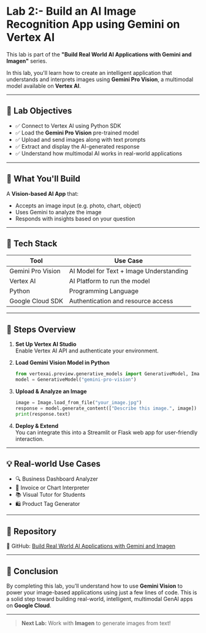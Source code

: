 # **Lab 2:- Build an AI Image Recognition App using Gemini on Vertex AI**



This lab is part of the **"Build Real World AI Applications with Gemini and Imagen"** series.

In this lab, you'll learn how to create an intelligent application that understands and interprets images using **Gemini Pro Vision**, a multimodal model available on **Vertex AI**.

---

## 🎯 Lab Objectives

- ✅ Connect to Vertex AI using Python SDK
- ✅ Load the **Gemini Pro Vision** pre-trained model
- ✅ Upload and send images along with text prompts
- ✅ Extract and display the AI-generated response
- ✅ Understand how multimodal AI works in real-world applications

---

## 🧠 What You'll Build

A **Vision-based AI App** that:
- Accepts an image input (e.g. photo, chart, object)
- Uses Gemini to analyze the image
- Responds with insights based on your question

---

## 🧰 Tech Stack

| Tool              | Use Case                              |
|-------------------|----------------------------------------|
| Gemini Pro Vision | AI Model for Text + Image Understanding |
| Vertex AI         | AI Platform to run the model            |
| Python            | Programming Language                    |
| Google Cloud SDK  | Authentication and resource access      |

---

## 🚀 Steps Overview

1. **Set Up Vertex AI Studio**  
   Enable Vertex AI API and authenticate your environment.

2. **Load Gemini Vision Model in Python**  
   ```python
   from vertexai.preview.generative_models import GenerativeModel, Image
   model = GenerativeModel("gemini-pro-vision")
   ```

3. **Upload & Analyze an Image**  
   ```python
   image = Image.load_from_file("your_image.jpg")
   response = model.generate_content(["Describe this image.", image])
   print(response.text)
   ```

4. **Deploy & Extend**  
   You can integrate this into a Streamlit or Flask web app for user-friendly interaction.

---

## 💡 Real-world Use Cases

- 🔍 Business Dashboard Analyzer  
- 🧾 Invoice or Chart Interpreter  
- 📚 Visual Tutor for Students  
- 🛍️ Product Tag Generator  

---

## 📂 Repository

🔗 GitHub: [Build Real World AI Applications with Gemini and Imagen](https://github.com/Yash22222/Build-Real-World-AI-Applications)

---

## 🙌 Conclusion

By completing this lab, you’ll understand how to use **Gemini Vision** to power your image-based applications using just a few lines of code. This is a solid step toward building real-world, intelligent, multimodal GenAI apps on **Google Cloud**.

---

> **Next Lab:** Work with **Imagen** to generate images from text!
```
